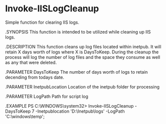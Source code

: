 # Invoke-IISLogCleanup
Simple function for clearing IIS logs.



.SYNOPSIS
    This function is intended to be utilized while cleaning up IIS logs.

.DESCRIPTION
This function cleans up log files located within inetpub. It will retain X days worth of logs where X is DaysToKeep.
During the cleanup the process will log the number of log files and the space they consume as well as any that were
deleted.

.PARAMETER DaysToKeep
The number of days worth of logs to retain decending from todays date.

.PARAMETER InetpubLocation
Location of the inetpub folder for processing

.PARAMETER LogPath
Path for script log

.EXAMPLE
PS C:\WINDOWS\system32> Invoke-IISLogCleanup -DaysToKeep 7 -Inetpublocation 'D:\Inetpub\logs' -LogPath 'C:\windows\temp';   
